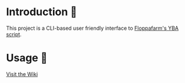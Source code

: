 # Introduction 📌
This project is a CLI-based user friendly interface to [Floppafarm's YBA script](https://discord.gg/TeP8KS8Tff).

# Usage 📌
[Visit the Wiki](https://github.com/system69-e/Floppafarm-AIO/wiki/Autorestart)
